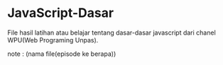 # JavaScript-Dasar
File hasil latihan atau belajar tentang dasar-dasar javascript dari chanel WPU(Web Programing Unpas).

note :
(nama file(episode ke berapa))

